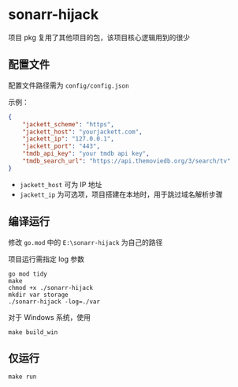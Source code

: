 # sonarr-hijack

项目 pkg 复用了其他项目的包，该项目核心逻辑用到的很少

## 配置文件

配置文件路径需为 `config/config.json`

示例：

```json
{
    "jackett_scheme": "https",
    "jackett_host": "yourjackett.com",
    "jackett_ip": "127.0.0.1",
    "jackett_port": "443",
    "tmdb_api_key": "your tmdb api key",
    "tmdb_search_url": "https://api.themoviedb.org/3/search/tv"
}
```

- `jackett_host` 可为 IP 地址
- `jackett_ip` 为可选项，项目搭建在本地时，用于跳过域名解析步骤

## 编译运行

修改 `go.mod` 中的 `E:\sonarr-hijack` 为自己的路径

项目运行需指定 log 参数

```shell
go mod tidy
make
chmod +x ./sonarr-hijack
mkdir var storage
./sonarr-hijack -log=./var
```

对于 Windows 系统，使用

`make build_win`

## 仅运行

`make run`
